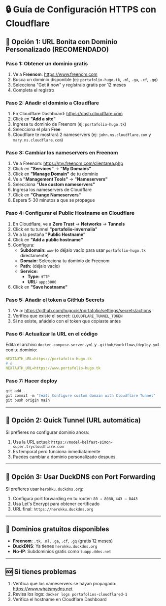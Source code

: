 # 🔒 Guía de Configuración HTTPS con Cloudflare

## 🎯 Opción 1: URL Bonita con Dominio Personalizado (RECOMENDADO)

### **Paso 1: Obtener un dominio gratis**

1. Ve a **Freenom**: https://www.freenom.com
2. Busca un dominio disponible (ej: `portafolio-hugo.tk`, `.ml`, `.ga`, `.cf`, `.gq`)
3. Selecciona "Get it now" y regístralo gratis por 12 meses
4. Completa el registro

### **Paso 2: Añadir el dominio a Cloudflare**

1. En Cloudflare Dashboard: https://dash.cloudflare.com
2. Click en **"Add a site"**
3. Ingresa tu dominio de Freenom (ej: `portafolio-hugo.tk`)
4. Selecciona el plan **Free**
5. Cloudflare te mostrará 2 nameservers (ej: `john.ns.cloudflare.com` y `mary.ns.cloudflare.com`)

### **Paso 3: Cambiar los nameservers en Freenom**

1. Ve a Freenom: https://my.freenom.com/clientarea.php
2. Click en **"Services"** → **"My Domains"**
3. Click en **"Manage Domain"** de tu dominio
4. Ve a **"Management Tools"** → **"Nameservers"**
5. Selecciona **"Use custom nameservers"**
6. Ingresa los nameservers de Cloudflare
7. Click en **"Change Nameservers"**
8. Espera 5-30 minutos a que se propague

### **Paso 4: Configurar el Public Hostname en Cloudflare**

1. En Cloudflare, ve a **Zero Trust** → **Networks** → **Tunnels**
2. Click en tu tunnel **"portafolio-invernalia"**
3. Ve a la pestaña **"Public Hostname"**
4. Click en **"Add a public hostname"**
5. Configura:
   - **Subdomain:** `www` (o déjalo vacío para usar `portafolio-hugo.tk` directamente)
   - **Domain:** Selecciona tu dominio de Freenom
   - **Path:** (déjalo vacío)
   - **Service:**
     - **Type:** `HTTP`
     - **URL:** `app:3000`
6. Click en **"Save hostname"**

### **Paso 5: Añadir el token a GitHub Secrets**

1. Ve a: https://github.com/hugocis/portafolio/settings/secrets/actions
2. Verifica que existe el secret: `CLOUDFLARE_TUNNEL_TOKEN`
3. Si no existe, añádelo con el token que copiaste antes

### **Paso 6: Actualizar la URL en el código**

Edita el archivo `docker-compose.server.yml` y `.github/workflows/deploy.yml` con tu dominio:

```yaml
NEXTAUTH_URL=https://portafolio-hugo.tk
# o
NEXTAUTH_URL=https://www.portafolio-hugo.tk
```

### **Paso 7: Hacer deploy**

```powershell
git add .
git commit -m "feat: Configure custom domain with Cloudflare Tunnel"
git push origin main
```

---

## 🎯 Opción 2: Quick Tunnel (URL automática)

Si prefieres no configurar dominio ahora:

1. Usa la URL actual: `https://model-belfast-simon-super.trycloudflare.com`
2. Es temporal pero funciona inmediatamente
3. Puedes cambiar a dominio personalizado después

---

## 🎯 Opción 3: Usar DuckDNS con Port Forwarding

Si prefieres usar `herokku.duckdns.org`:

1. Configura port forwarding en tu router: `80 → 8080`, `443 → 8443`
2. Usa Let's Encrypt para obtener certificado
3. URL final: `https://herokku.duckdns.org`

---

## 📝 Dominios gratuitos disponibles

- **Freenom**: `.tk`, `.ml`, `.ga`, `.cf`, `.gq` (gratis 12 meses)
- **DuckDNS**: Ya tienes `herokku.duckdns.org`
- **No-IP**: Subdominios gratis como `tuapp.ddns.net`

---

## 🆘 Si tienes problemas

1. Verifica que los nameservers se hayan propagado: https://www.whatsmydns.net
2. Revisa los logs: `docker logs portafolios-cloudflared-1`
3. Verifica el hostname en Cloudflare Dashboard
